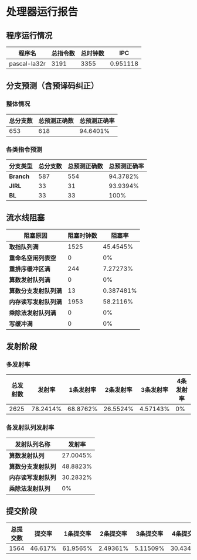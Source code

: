 # 处理器运行报告
## 程序运行情况
|程序名|总指令数|总时钟数|IPC|
|---|---|---|---|
|pascal-la32r|3191|3355|0.951118|

## 分支预测（含预译码纠正）
### 整体情况
|总分支数|总预测正确数|总预测正确率|
|---|---|---|
|653|618|94.6401%|

### 各类指令预测
|分支类型|总分支数|总预测正确数|总预测正确率|
|---|---|---|---|
|**Branch**| 587 | 554 | 94.3782%|
|**JIRL**| 33 | 31 | 93.9394%|
|**BL**| 33 | 33 | 100%|

## 流水线阻塞
|阻塞原因|阻塞时钟数|阻塞率|
|---|---|---|
|**取指队列满**| 1525 | 45.4545%|
|**重命名空闲列表空**|0 | 0%|
|**重排序缓冲区满**|244 | 7.27273%|
|**算数发射队列满**|0 | 0%|
|**算数分支发射队列满**|13 | 0.387481%|
|**内存读写发射队列满**|1953 | 58.2116%|
|**乘除法发射队列满**|0 | 0%|
|**写缓冲满**|0 | 0%|

## 发射阶段
### 多发射率
|总发射数|发射率|1条发射率|2条发射率|3条发射率|4条发射率|
|---|---|---|---|---|---|
|2625|78.2414%|68.8762%|26.5524%|4.57143%|0%|

### 各发射队列发射率
|发射队列名称|发射率|
|---|---|
|**算数发射队列**|27.0045%|
|**算数分支发射队列**|48.8823%|
|**内存读写发射队列**|30.2832%|
|**乘除法发射队列**|0%|

## 提交阶段
|总提交数|提交率|1条提交率|2条提交率|3条提交率|4条提交率|
|---|---|---|---|---|---|
|1564|46.617%|61.9565%|2.49361%|5.11509%|30.4348%|
